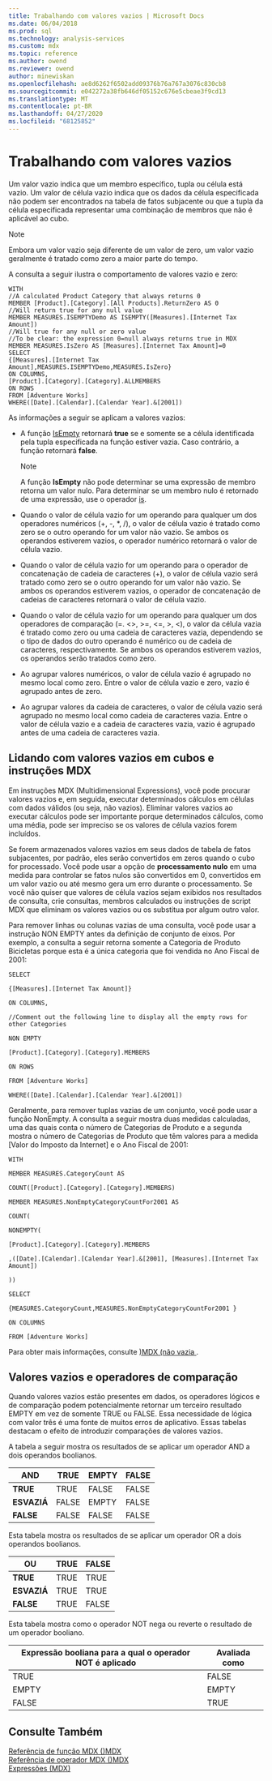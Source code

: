 ```yaml
---
title: Trabalhando com valores vazios | Microsoft Docs
ms.date: 06/04/2018
ms.prod: sql
ms.technology: analysis-services
ms.custom: mdx
ms.topic: reference
ms.author: owend
ms.reviewer: owend
author: minewiskan
ms.openlocfilehash: ae8d6262f6502add09376b76a767a3076c830cb8
ms.sourcegitcommit: e042272a38fb646df05152c676e5cbeae3f9cd13
ms.translationtype: MT
ms.contentlocale: pt-BR
ms.lasthandoff: 04/27/2020
ms.locfileid: "68125852"
---
```

# <a name="working-with-empty-values"></a>Trabalhando com valores vazios


  Um valor vazio indica que um membro específico, tupla ou célula está vazio. Um valor de célula vazio indica que os dados da célula especificada não podem ser encontrados na tabela de fatos subjacente ou que a tupla da célula especificada representar uma combinação de membros que não é aplicável ao cubo.  
  
> [!NOTE]  
>  Embora um valor vazio seja diferente de um valor de zero, um valor vazio geralmente é tratado como zero a maior parte do tempo.  
  
 A consulta a seguir ilustra o comportamento de valores vazio e zero:  
  
```  
WITH  
//A calculated Product Category that always returns 0  
MEMBER [Product].[Category].[All Products].ReturnZero AS 0  
//Will return true for any null value  
MEMBER MEASURES.ISEMPTYDemo AS ISEMPTY([Measures].[Internet Tax Amount])  
//Will true for any null or zero value  
//To be clear: the expression 0=null always returns true in MDX  
MEMBER MEASURES.IsZero AS [Measures].[Internet Tax Amount]=0  
SELECT  
{[Measures].[Internet Tax Amount],MEASURES.ISEMPTYDemo,MEASURES.IsZero}  
ON COLUMNS,  
[Product].[Category].[Category].ALLMEMBERS  
ON ROWS  
FROM [Adventure Works]  
WHERE([Date].[Calendar].[Calendar Year].&[2001])  
```  
  
 As informações a seguir se aplicam a valores vazios:  
  
-   A função [IsEmpty](../mdx/isempty-mdx.md) retornará **true** se e somente se a célula identificada pela tupla especificada na função estiver vazia. Caso contrário, a função retornará **false**.  
  
    > [!NOTE]  
    >  A função **IsEmpty** não pode determinar se uma expressão de membro retorna um valor nulo. Para determinar se um membro nulo é retornado de uma expressão, use o operador [is](../mdx/is-mdx.md).  
  
-   Quando o valor de célula vazio for um operando para qualquer um dos operadores numéricos (+, -, *, /), o valor de célula vazio é tratado como zero se o outro operando for um valor não vazio. Se ambos os operandos estiverem vazios, o operador numérico retornará o valor de célula vazio.  
  
-   Quando o valor de célula vazio for um operando para o operador de concatenação de cadeia de caracteres (+), o valor de célula vazio será tratado como zero se o outro operando for um valor não vazio. Se ambos os operandos estiverem vazios, o operador de concatenação de cadeias de caracteres retornará o valor de célula vazio.  
  
-   Quando o valor de célula vazio for um operando para qualquer um dos operadores de comparação (=. <>, >=, \<=, >, <), o valor da célula vazia é tratado como zero ou uma cadeia de caracteres vazia, dependendo se o tipo de dados do outro operando é numérico ou de cadeia de caracteres, respectivamente. Se ambos os operandos estiverem vazios, os operandos serão tratados como zero.  
  
-   Ao agrupar valores numéricos, o valor de célula vazio é agrupado no mesmo local como zero. Entre o valor de célula vazio e zero, vazio é agrupado antes de zero.  
  
-   Ao agrupar valores da cadeia de caracteres, o valor de célula vazio será agrupado no mesmo local como cadeia de caracteres vazia. Entre o valor de célula vazio e a cadeia de caracteres vazia, vazio é agrupado antes de uma cadeia de caracteres vazia.  
  
## <a name="dealing-with-empty-values-in-mdx-statements-and-cubes"></a>Lidando com valores vazios em cubos e instruções MDX  
 Em instruções MDX (Multidimensional Expressions), você pode procurar valores vazios e, em seguida, executar determinados cálculos em células com dados válidos (ou seja, não vazios). Eliminar valores vazios ao executar cálculos pode ser importante porque determinados cálculos, como uma média, pode ser impreciso se os valores de célula vazios forem incluídos.  
  
 Se forem armazenados valores vazios em seus dados de tabela de fatos subjacentes, por padrão, eles serão convertidos em zeros quando o cubo for processado. Você pode usar a opção de **processamento nulo** em uma medida para controlar se fatos nulos são convertidos em 0, convertidos em um valor vazio ou até mesmo gera um erro durante o processamento. Se você não quiser que valores de célula vazios sejam exibidos nos resultados de consulta, crie consultas, membros calculados ou instruções de script MDX que eliminam os valores vazios ou os substitua por algum outro valor.  
  
 Para remover linhas ou colunas vazias de uma consulta, você pode usar a instrução NON EMPTY antes da definição de conjunto de eixos. Por exemplo, a consulta a seguir retorna somente a Categoria de Produto Bicicletas porque esta é a única categoria que foi vendida no Ano Fiscal de 2001:  
  
 `SELECT`  
  
 `{[Measures].[Internet Tax Amount]}`  
  
 `ON COLUMNS,`  
  
 `//Comment out the following line to display all the empty rows for other Categories`  
  
 `NON EMPTY`  
  
 `[Product].[Category].[Category].MEMBERS`  
  
 `ON ROWS`  
  
 `FROM [Adventure Works]`  
  
 `WHERE([Date].[Calendar].[Calendar Year].&[2001])`  
  
 Geralmente, para remover tuplas vazias de um conjunto, você pode usar a função NonEmpty. A consulta a seguir mostra duas medidas calculadas, uma das quais conta o número de Categorias de Produto e a segunda mostra o número de Categorias de Produto que têm valores para a medida [Valor do Imposto da Internet] e o Ano Fiscal de 2001:  
  
 `WITH`  
  
 `MEMBER MEASURES.CategoryCount AS`  
  
 `COUNT([Product].[Category].[Category].MEMBERS)`  
  
 `MEMBER MEASURES.NonEmptyCategoryCountFor2001 AS`  
  
 `COUNT(`  
  
 `NONEMPTY(`  
  
 `[Product].[Category].[Category].MEMBERS`  
  
 `,([Date].[Calendar].[Calendar Year].&[2001], [Measures].[Internet Tax Amount])`  
  
 `))`  
  
 `SELECT`  
  
 `{MEASURES.CategoryCount,MEASURES.NonEmptyCategoryCountFor2001 }`  
  
 `ON COLUMNS`  
  
 `FROM [Adventure Works]`  
  
 Para obter mais informações, consulte [&#41;MDX &#40;não vazia ](../mdx/nonempty-mdx.md).  
  
## <a name="empty-values-and-comparison-operators"></a>Valores vazios e operadores de comparação  
 Quando valores vazios estão presentes em dados, os operadores lógicos e de comparação podem potencialmente retornar um terceiro resultado EMPTY em vez de somente TRUE ou FALSE. Essa necessidade de lógica com valor três é uma fonte de muitos erros de aplicativo. Essas tabelas destacam o efeito de introduzir comparações de valores vazios.  
  
 A tabela a seguir mostra os resultados de se aplicar um operador AND a dois operandos boolianos.  
  
|AND|TRUE|EMPTY|FALSE|  
|---------|----------|-----------|-----------|  
|**TRUE**|TRUE|FALSE|FALSE|  
|**ESVAZIÁ**|FALSE|EMPTY|FALSE|  
|**FALSE**|FALSE|FALSE|FALSE|  
  
 Esta tabela mostra os resultados de se aplicar um operador OR a dois operandos boolianos.  
  
|OU|TRUE|FALSE|  
|--------|----------|-----------|  
|**TRUE**|TRUE|TRUE|  
|**ESVAZIÁ**|TRUE|TRUE|  
|**FALSE**|TRUE|FALSE|  
  
 Esta tabela mostra como o operador NOT nega ou reverte o resultado de um operador booliano.  
  
|Expressão booliana para a qual o operador NOT é aplicado|Avaliada como|  
|-------------------------------------------------------------|------------------|  
|TRUE|FALSE|  
|EMPTY|EMPTY|  
|FALSE|TRUE|  
  
## <a name="see-also"></a>Consulte Também  
 [Referência de função MDX &#40;&#41;MDX](../mdx/mdx-function-reference-mdx.md)   
 [Referência de operador MDX &#40;&#41;MDX](../mdx/mdx-operator-reference-mdx.md)   
 [Expressões &#40;MDX&#41;](../mdx/expressions-mdx.md)  
  
  
